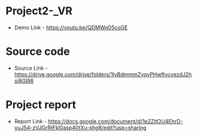 # Project2-_VR

* Demo Link - https://youtu.be/QDMWq05coGE

# Source code

* Source Link - https://drive.google.com/drive/folders/1lyBdmmmZyqyPHwftycvezdJ2hsj8Gl98

# Project report
 
* Report Link - https://docs.google.com/document/d/1e2ZltOU4EhrD-yuJ54-zVJGrRtFkl0asp40tXu-shg8/edit?usp=sharing
